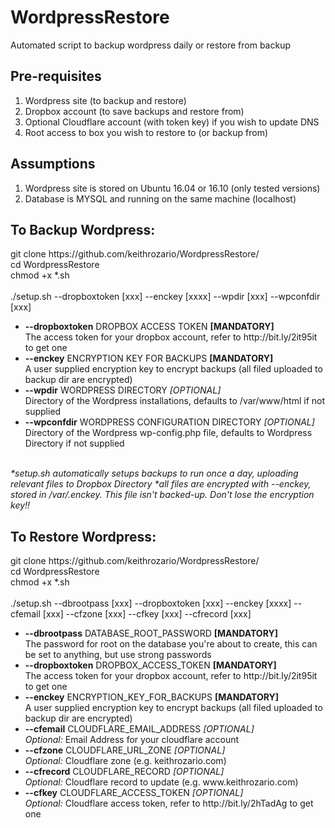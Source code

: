 # WordpressRestore
Automated script to backup wordpress daily or restore from backup

<h2>Pre-requisites</h2>

1. Wordpress site (to backup and restore)<br>
2. Dropbox account (to save backups and restore from)<br>
3. Optional Cloudflare account (with token key) if you wish to update DNS<br>
4. Root access to box you wish to restore to (or backup from)<br>

<h2>Assumptions</h2>

1. Wordpress site is stored on Ubuntu 16.04 or 16.10 (only tested versions) <br>
2. Database is MYSQL and running on the same machine (localhost) <br>

<h2>To Backup Wordpress:</h2>
git clone https://github.com/keithrozario/WordpressRestore/ <br>
cd WordpressRestore <br>
chmod +x *.sh <br><br>
./setup.sh --dropboxtoken [xxx] --enckey [xxxx] --wpdir [xxx] --wpconfdir [xxx] <br>
<ul>
<li><b>--dropboxtoken</b> DROPBOX ACCESS TOKEN <b>[MANDATORY]</b><br>
The access token for your dropbox account, refer to http://bit.ly/2it95it to get one<br>
<li><b>--enckey</b> ENCRYPTION KEY FOR BACKUPS <b>[MANDATORY]</b><br>
A user supplied encryption key to encrypt backups (all filed uploaded to backup dir are encrypted)<br>
<li><b>--wpdir</b> WORDPRESS DIRECTORY <i>[OPTIONAL]</i><br>
Directory of the Wordpress installations, defaults to /var/www/html if not supplied<br>
<li><b>--wpconfdir</b> WORDPRESS CONFIGURATION DIRECTORY <i>[OPTIONAL]</i><br>
Directory of the Wordpress wp-config.php file, defaults to Wordpress Directory if not supplied<br>
</ul><br><i>
*setup.sh automatically setups backups to run once a day, uploading relevant files to Dropbox Directory
*all files are encrypted with --enckey, stored in /var/.enckey. This file isn't backed-up. Don't lose the encryption key!!
</i><br>

<h2>To Restore Wordpress:</h2>
git clone https://github.com/keithrozario/WordpressRestore/ <br>
cd WordpressRestore <br>
chmod +x *.sh <br><br>
./setup.sh --dbrootpass [xxx] --dropboxtoken [xxx] --enckey [xxxx] --cfemail [xxx] --cfzone [xxx] --cfkey [xxx] --cfrecord [xxx] <br>
<ul>
<li><b>--dbrootpass</b> DATABASE_ROOT_PASSWORD <b>[MANDATORY]</b><br>
The password for root on the database you're about to create, this can be set to anything, but use strong passwords <br>
<li><b>--dropboxtoken</b> DROPBOX_ACCESS_TOKEN <b>[MANDATORY]</b><br>
The access token for your dropbox account, refer to http://bit.ly/2it95it to get one<br>
<li><b>--enckey</b> ENCRYPTION_KEY_FOR_BACKUPS <b>[MANDATORY]</b><br>
A user supplied encryption key to encrypt backups (all filed uploaded to backup dir are encrypted)<br>
<li><b>--cfemail</b> CLOUDFLARE_EMAIL_ADDRESS <i>[OPTIONAL]</i><br>
<i>Optional:</i> Email Address for your cloudflare account <br>
<li><b>--cfzone</b> CLOUDFLARE_URL_ZONE <i>[OPTIONAL]</i><br>
<i>Optional:</i> Cloudflare zone (e.g. keithrozario.com)
<li><b>--cfrecord</b> CLOUDFLARE_RECORD <i>[OPTIONAL]</i><br>
<i>Optional:</i> Cloudflare record to update (e.g. www.keithrozario.com)
<li><b>--cfkey</b> CLOUDFLARE_ACCESS_TOKEN <i>[OPTIONAL]</i><br>
<i>Optional:</i> Cloudflare access token, refer to http://bit.ly/2hTadAg to get one<br>
</ul>
